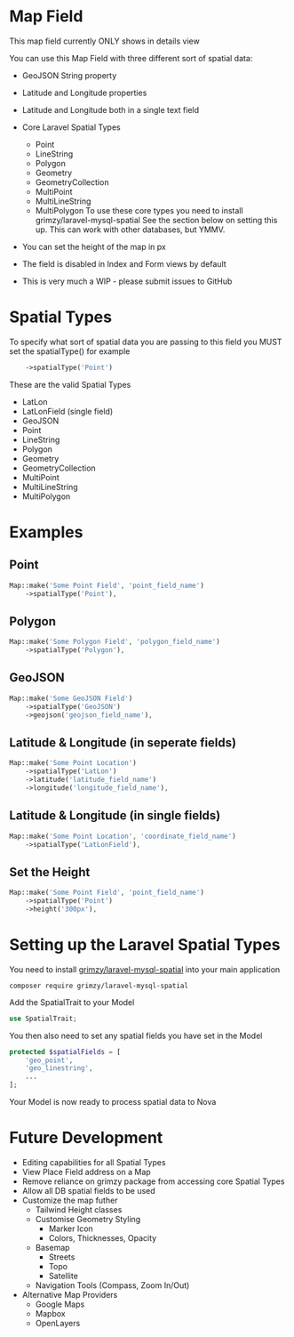 # Map Field

This map field currently ONLY shows in details view

You can use this Map Field with three different sort of spatial data:
* GeoJSON String property
* Latitude and Longitude properties
* Latitude and Longitude both in a single text field
* Core Laravel Spatial Types 
    * Point
    * LineString
    * Polygon
    * Geometry
    * GeometryCollection
    * MultiPoint
    * MultiLineString
    * MultiPolygon
To use these core types you need to install grimzy/laravel-mysql-spatial
See the section below on setting this up.
This can work with other databases, but YMMV.

* You can set the height of the map in px
* The field is disabled in Index and Form views by default
* This is very much a WIP - please submit issues to GitHub

# Spatial Types
To specify what sort of spatial data you are passing to this field you MUST set the spatialType() for example
```php 
    ->spatialType('Point')
```
These are the valid Spatial Types
* LatLon
* LatLonField (single field)
* GeoJSON
* Point
* LineString
* Polygon
* Geometry
* GeometryCollection
* MultiPoint
* MultiLineString
* MultiPolygon


# Examples

## Point
```php
Map::make('Some Point Field', 'point_field_name')
    ->spatialType('Point'),
```

## Polygon
```php
Map::make('Some Polygon Field', 'polygon_field_name')
    ->spatialType('Polygon'),
```

## GeoJSON 
```php
Map::make('Some GeoJSON Field')
    ->spatialType('GeoJSON')
    ->geojson('geojson_field_name'),
```

## Latitude & Longitude (in seperate fields) 
```php
Map::make('Some Point Location')
    ->spatialType('LatLon')
    ->latitude('latitude_field_name')
    ->longitude('longitude_field_name'),
```

## Latitude & Longitude (in single fields) 
```php
Map::make('Some Point Location', 'coordinate_field_name')
    ->spatialType('LatLonField'),
```

## Set the Height
```php
Map::make('Some Point Field', 'point_field_name')
    ->spatialType('Point')
    ->height('300px'),
```

# Setting up the Laravel Spatial Types
You need to install [grimzy/laravel-mysql-spatial](https://github.com/grimzy/laravel-mysql-spatial) into your main application
```
composer require grimzy/laravel-mysql-spatial
```
Add the SpatialTrait to your Model
```php
use SpatialTrait;
```
You then also need to set any spatial fields you have set in the Model
```php
protected $spatialFields = [
    'geo_point',
    'geo_linestring',
    ...
];
```
Your Model is now ready to process spatial data to Nova

# Future Development
* Editing capabilities for all Spatial Types
* View Place Field address on a Map
* Remove reliance on grimzy package from accessing core Spatial Types
* Allow all DB spatial fields to be used
* Customize the map futher
    * Tailwind Height classes
    * Customise Geometry Styling
        * Marker Icon
        * Colors, Thicknesses, Opacity
    * Basemap
        * Streets
        * Topo
        * Satellite
    * Navigation Tools (Compass, Zoom In/Out)
* Alternative Map Providers
    * Google Maps
    * Mapbox
    * OpenLayers

